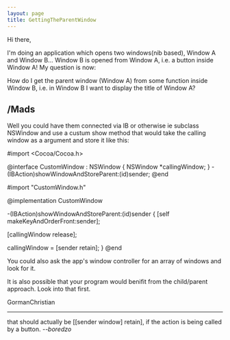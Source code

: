 ```yaml
---
layout: page
title: GettingTheParentWindow
---
```


Hi there,

I'm doing an application which opens two windows(nib based), Window A and Window B... Window B is opened from Window A, i.e. a button inside Window A! My question is now:

How do I get the parent window (Window A) from some function inside Window B, i.e. in Window B I want to display the title of Window A?


/Mads
----
Well you could have them connected via IB or otherwise ie subclass NSWindow and use a custum show method that would take the calling window as a argument and store it like this:
    
#import <Cocoa/Cocoa.h>

@interface CustomWindow : NSWindow
{
   NSWindow *callingWindow;
}
-(IBAction)showWindowAndStoreParent:(id)sender;
@end


#import "CustomWindow.h"

@implementation CustomWindow

-(IBAction)showWindowAndStoreParent:(id)sender
{
   [self makeKeyAndOrderFront:sender];

   [callingWindow release];

   callingWindow = [sender retain];
}
@end



You could also ask the app's window controller for an array of windows and look for it. 

It is also possible that your program would benifit from the child/parent approach. Look into that first.

GormanChristian

----

that should actually be [[sender window] retain], if the action is being called by a button. *--boredzo*

